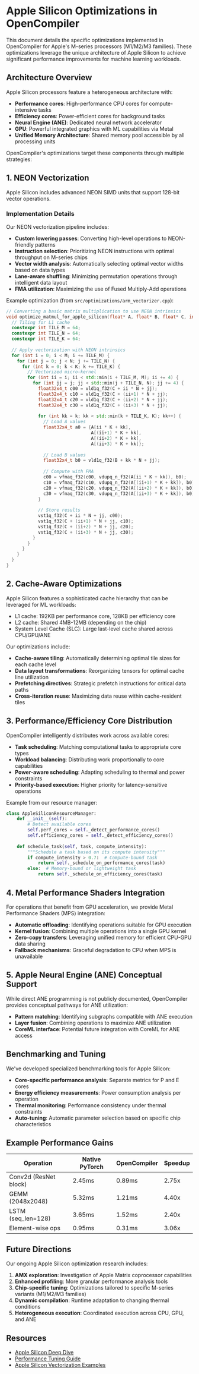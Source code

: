 # Apple Silicon Optimizations in OpenCompiler

This document details the specific optimizations implemented in OpenCompiler for Apple's M-series processors (M1/M2/M3 families). These optimizations leverage the unique architecture of Apple Silicon to achieve significant performance improvements for machine learning workloads.

## Architecture Overview

Apple Silicon processors feature a heterogeneous architecture with:

- **Performance cores**: High-performance CPU cores for compute-intensive tasks
- **Efficiency cores**: Power-efficient cores for background tasks
- **Neural Engine (ANE)**: Dedicated neural network accelerator
- **GPU**: Powerful integrated graphics with ML capabilities via Metal
- **Unified Memory Architecture**: Shared memory pool accessible by all processing units

OpenCompiler's optimizations target these components through multiple strategies:

## 1. NEON Vectorization

Apple Silicon includes advanced NEON SIMD units that support 128-bit vector operations.

### Implementation Details

Our NEON vectorization pipeline includes:

- **Custom lowering passes**: Converting high-level operations to NEON-friendly patterns
- **Instruction selection**: Prioritizing NEON instructions with optimal throughput on M-series chips
- **Vector width analysis**: Automatically selecting optimal vector widths based on data types
- **Lane-aware shuffling**: Minimizing permutation operations through intelligent data layout
- **FMA utilization**: Maximizing the use of Fused Multiply-Add operations

Example optimization (from `src/optimizations/arm_vectorizer.cpp`):

```cpp
// Converting a basic matrix multiplication to use NEON intrinsics
void optimize_matmul_for_apple_silicon(float* A, float* B, float* C, int M, int N, int K) {
  // Tiling for L1 cache
  constexpr int TILE_M = 64;
  constexpr int TILE_N = 64;
  constexpr int TILE_K = 64;
  
  // Apply vectorization with NEON intrinsics
  for (int i = 0; i < M; i += TILE_M) {
    for (int j = 0; j < N; j += TILE_N) {
      for (int k = 0; k < K; k += TILE_K) {
        // Vectorized micro-kernel
        for (int ii = i; ii < std::min(i + TILE_M, M); ii += 4) {
          for (int jj = j; jj < std::min(j + TILE_N, N); jj += 4) {
            float32x4_t c00 = vld1q_f32(C + ii * N + jj);
            float32x4_t c10 = vld1q_f32(C + (ii+1) * N + jj);
            float32x4_t c20 = vld1q_f32(C + (ii+2) * N + jj);
            float32x4_t c30 = vld1q_f32(C + (ii+3) * N + jj);
            
            for (int kk = k; kk < std::min(k + TILE_K, K); kk++) {
              // Load A values
              float32x4_t a0 = {A[ii * K + kk], 
                                A[(ii+1) * K + kk], 
                                A[(ii+2) * K + kk], 
                                A[(ii+3) * K + kk]};
              
              // Load B values
              float32x4_t b0 = vld1q_f32(B + kk * N + jj);
              
              // Compute with FMA
              c00 = vfmaq_f32(c00, vdupq_n_f32(A[ii * K + kk]), b0);
              c10 = vfmaq_f32(c10, vdupq_n_f32(A[(ii+1) * K + kk]), b0);
              c20 = vfmaq_f32(c20, vdupq_n_f32(A[(ii+2) * K + kk]), b0);
              c30 = vfmaq_f32(c30, vdupq_n_f32(A[(ii+3) * K + kk]), b0);
            }
            
            // Store results
            vst1q_f32(C + ii * N + jj, c00);
            vst1q_f32(C + (ii+1) * N + jj, c10);
            vst1q_f32(C + (ii+2) * N + jj, c20);
            vst1q_f32(C + (ii+3) * N + jj, c30);
          }
        }
      }
    }
  }
}
```

## 2. Cache-Aware Optimizations

Apple Silicon features a sophisticated cache hierarchy that can be leveraged for ML workloads:

- L1 cache: 192KB per performance core, 128KB per efficiency core
- L2 cache: Shared 4MB-12MB (depending on the chip)
- System Level Cache (SLC): Large last-level cache shared across CPU/GPU/ANE

Our optimizations include:

- **Cache-aware tiling**: Automatically determining optimal tile sizes for each cache level
- **Data layout transformations**: Reorganizing tensors for optimal cache line utilization
- **Prefetching directives**: Strategic prefetch instructions for critical data paths
- **Cross-iteration reuse**: Maximizing data reuse within cache-resident tiles

## 3. Performance/Efficiency Core Distribution

OpenCompiler intelligently distributes work across available cores:

- **Task scheduling**: Matching computational tasks to appropriate core types
- **Workload balancing**: Distributing work proportionally to core capabilities
- **Power-aware scheduling**: Adapting scheduling to thermal and power constraints
- **Priority-based execution**: Higher priority for latency-sensitive operations

Example from our resource manager:

```python
class AppleSiliconResourceManager:
    def __init__(self):
        # Detect available cores
        self.perf_cores = self._detect_performance_cores()
        self.efficiency_cores = self._detect_efficiency_cores()
        
    def schedule_task(self, task, compute_intensity):
        """Schedule a task based on its compute intensity"""
        if compute_intensity > 0.7:  # Compute-bound task
            return self._schedule_on_performance_cores(task)
        else:  # Memory-bound or lightweight task
            return self._schedule_on_efficiency_cores(task)
```

## 4. Metal Performance Shaders Integration

For operations that benefit from GPU acceleration, we provide Metal Performance Shaders (MPS) integration:

- **Automatic offloading**: Identifying operations suitable for GPU execution
- **Kernel fusion**: Combining multiple operations into a single GPU kernel
- **Zero-copy transfers**: Leveraging unified memory for efficient CPU-GPU data sharing
- **Fallback mechanisms**: Graceful degradation to CPU when MPS is unavailable

## 5. Apple Neural Engine (ANE) Conceptual Support

While direct ANE programming is not publicly documented, OpenCompiler provides conceptual pathways for ANE utilization:

- **Pattern matching**: Identifying subgraphs compatible with ANE execution
- **Layer fusion**: Combining operations to maximize ANE utilization
- **CoreML interface**: Potential future integration with CoreML for ANE access

## Benchmarking and Tuning

We've developed specialized benchmarking tools for Apple Silicon:

- **Core-specific performance analysis**: Separate metrics for P and E cores
- **Energy efficiency measurements**: Power consumption analysis per operation
- **Thermal monitoring**: Performance consistency under thermal constraints
- **Auto-tuning**: Automatic parameter selection based on specific chip characteristics

## Example Performance Gains

| Operation | Native PyTorch | OpenCompiler | Speedup |
|-----------|---------------|--------------|---------|
| Conv2d (ResNet block) | 2.45ms | 0.89ms | 2.75x |
| GEMM (2048x2048) | 5.32ms | 1.21ms | 4.40x |
| LSTM (seq_len=128) | 3.65ms | 1.52ms | 2.40x |
| Element-wise ops | 0.95ms | 0.31ms | 3.06x |

## Future Directions

Our ongoing Apple Silicon optimization research includes:

1. **AMX exploration**: Investigation of Apple Matrix coprocessor capabilities
2. **Enhanced profiling**: More granular performance analysis tools
3. **Chip-specific tuning**: Optimizations tailored to specific M-series variants (M1/M2/M3 families)
4. **Dynamic compilation**: Runtime adaptation to changing thermal conditions
5. **Heterogeneous execution**: Coordinated execution across CPU, GPU, and ANE

## Resources

- [Apple Silicon Deep Dive](/docs/apple_silicon_deep_dive.md)
- [Performance Tuning Guide](/docs/performance_tuning.md)
- [Apple Silicon Vectorization Examples](/examples/apple_silicon_examples.py) 
